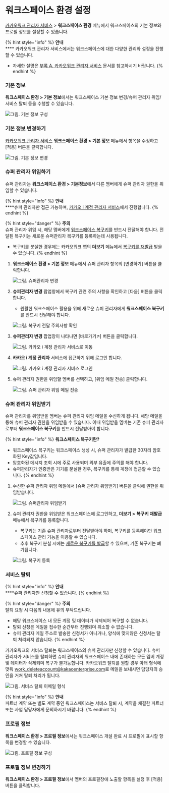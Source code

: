 # 워크스페이스 환경 설정

[카카오워크 관리자 서비스](https://admin.kakaowork.com/) > **워크스페이스 환경** 메뉴에서 워크스페이스의 기본 정보와 프로필 정보를 설정할 수 있습니다.

{% hint style="info" %}
**안내**<br>
**** 카카오워크 관리자 서비스에서는 워크스페이스에 대한 다양한 관리와 설정을 진행할 수 있습니다.

* 자세한 설명은 [부록 A. 카카오워크 관리자 서비스](https://www.notion.so/A-6cc142d790bd4b32a91d631bac886214) 문서를 참고하시기 바랍니다.
{% endhint %}

### 기본 정보

**워크스페이스 환경 > 기본 정보**에서는 워크스페이스 기본 정보 변경/슈퍼 관리자 위임/서비스 탈퇴 등을 수행할 수 있습니다.

![그림. 기본 정보 구성](https://s3-us-west-2.amazonaws.com/secure.notion-static.com/2e89c25d-ce86-40ab-9c58-cf875c6135ea/%EC%9B%8C%ED%81%AC%EC%8A%A4%ED%8E%98%EC%9D%B4%EC%8A%A4\_%ED%99%98%EA%B2%BD\_\_\_%EA%B8%B0%EB%B3%B8\_%EC%A0%95%EB%B3%B4\_\(1\).png)

### 기본 정보 변경하기

[카카오워크 관리자 서비스](https://admin.kakaowork.com/) **워크스페이스 환경 > 기본 정보** 메뉴에서 항목을 수정하고 [적용] 버튼을 클릭합니다.

![그림. 기본 정보 변경](https://s3-us-west-2.amazonaws.com/secure.notion-static.com/c611d668-1884-4947-b67f-3e37e3f5e0d0/%EA%B8%B0%EB%B3%B8\_%EC%A0%95%EB%B3%B4\_%EB%B3%80%EA%B2%BD\_\(1\).png)

### 슈퍼 관리자 위임하기

슈퍼 관리자는 **워크스페이스 환경 > 기본정보**에서 다른 멤버에게 슈퍼 관리자 권한을 위임할 수 있습니다.

{% hint style="info" %}
**안내**<br>
****슈퍼 관리자만 접근 가능하며, [카카오 i 계정 관리자 서비스](https://account.kakaoi.ai/)에서 진행합니다.
{% endhint %}

{% hint style="danger" %}
**주의**\
슈퍼 관리자 위임 시, 해당 멤버에게 [워크스페이스 복구키](https://www.notion.so/e5131a94d96a41c99868f6b9f4530c4c)를 반드시 전달해야 합니다. 전달된 복구키는 새로운 슈퍼관리자 복구키를 등록하는데 사용됩니다.

* 복구키를 분실한 경우에는 카카오워크 앱의 **더보기** 메뉴에서 [복구키를 재발급](https://www.notion.so/3682c3bd61314b4090e104eecec2070a) 받을 수 있습니다.
{% endhint %}

1.  **워크스페이스 환경 > 기본 정보** 메뉴에서 슈퍼 관리자 항목의 [변경하기] 버튼을 클릭합니다.

    ![그림. 슈퍼관리자 변경](https://s3-us-west-2.amazonaws.com/secure.notion-static.com/db65b463-d027-4ecf-b6a8-25ae0e9af703/%EC%9B%8C%ED%81%AC%EC%8A%A4%ED%8E%98%EC%9D%B4%EC%8A%A4\_%ED%99%98%EA%B2%BD\_\_\_%EA%B8%B0%EB%B3%B8\_%EC%A0%95%EB%B3%B4\_\(2\).png)
2.  **슈퍼관리자 변경** 팝업창에서 복구키 관련 주의 사항을 확인하고 [다음] 버튼을 클릭합니다.

    * 원활한 워크스페이스 활용을 위해 새로운 슈퍼 관리자에게 **워크스페이스 복구키**를 반드시 전달해야 합니다.

    ![그림. 복구키 전달 주의사항 확인](https://s3-us-west-2.amazonaws.com/secure.notion-static.com/9f30f64a-39f7-4761-88b5-5b96ab6b60ca/Untitled.png)
3.  **슈퍼관리자 변경** 팝업창이 나타나면 [바로가기↗︎] 버튼을 클릭합니다.

    ![그림. 카카오 i 계정 관리자 서비스로 이동](https://s3-us-west-2.amazonaws.com/secure.notion-static.com/d55c5ac8-b329-44de-96de-cdbb2c3d97ce/Untitled.png)
4.  **카카오 i 계정 관리자** 서비스에 접근하기 위해 로그인 합니다.

    ![그림. 카카오 i 계정 관리자 서비스 로그인](https://s3-us-west-2.amazonaws.com/secure.notion-static.com/be2ceaa3-ad75-41a2-b2e1-b68fe2cfd48f/Untitled.png)
5.  슈퍼 관리자 권한을 위임할 멤버를 선택하고, [위임 메일 전송] 클릭합니다.

    ![그림. 슈퍼 관리자 위임 메일 전송](https://s3-us-west-2.amazonaws.com/secure.notion-static.com/88578cbe-acc2-4331-b2d7-4f5a6aaee4c1/Untitled.png)

### 슈퍼 관리자 위임받기

슈퍼 관리자를 위임받을 멤버는 슈퍼 관리자 위임 메일을 수신하게 됩니다. 해당 메일을 통해 슈퍼 관리자 권한을 위임받을 수 있습니다. 이때 위임받을 멤버는 기존 슈퍼 관리자로부터 **워크스페이스 복구키**를 반드시 전달받아야 합니다.

{% hint style="info" %}
&#x20;**워크스페이스 복구키란?**

* 워크스페이스 복구키는 워크스페이스 생성 시, 슈퍼 관리자가 발급한 30자리 암호화된 Key값입니다.
* 암호화된 메시지 조회 시에 주로 사용되며 외부 유출에 주의를 해야 합니다.
* 슈퍼관리자가 인증받은 기기를 분실한 경우, 복구키를 통해 계정에 접근할 수 있습니다.
{% endhint %}

1.  수신한 슈퍼 관리자 위임 메일에서 [슈퍼 관리자 위임받기] 버튼을 클릭해 권한을 위임받습니다.

    ![그림. 슈퍼관리자 위임받기](https://s3-us-west-2.amazonaws.com/secure.notion-static.com/89c125df-b576-4122-8ad8-e0c25713fc44/Untitled.png)
2.  슈퍼 관리자 권한을 위임받은 워크스페이스에 로그인하고, **더보기 >** **복구키 재발급** 메뉴에서 복구키를 등록합니다.

    * 복구키는 기존 슈퍼 관리자로부터 전달받아야 하며, 복구키를 등록해야만 워크스페이스 관리 기능을 이용할 수 있습니다.
    * 추후 복구키 분실 시에는 [새로운 복구키를 발급](https://www.notion.so/3682c3bd61314b4090e104eecec2070a)할 수 있으며, 기존 복구키는 폐기됩니다.

    ![그림. 복구키 등록](https://s3-us-west-2.amazonaws.com/secure.notion-static.com/acfd2d5d-8b19-4836-9414-f305d573fee6/%EB%B3%B5%EA%B5%AC%ED%82%A4\_%EB%93%B1%EB%A1%9D.png)

### 서비스 탈퇴

{% hint style="info" %}
**안내**<br>
****슈퍼 관리자만 신청할 수 있습니다.
{% endhint %}

{% hint style="danger" %}
**주의**\
탈퇴 요청 시 다음의 내용에 유의 부탁드립니다.

* 해당 워크스페이스 내 모든 계정 및 데이터가 삭제되어 복구할 수 없습니다.
* 탈퇴 신청은 메일을 접수한 순간부터 진행되며 취소할 수 없습니다.
* 슈퍼 관리자 메일 주소로 발송한 신청서가 아니거나, 양식에 맞지않은 신청서는 탈퇴 처리되지 않습니다.
{% endhint %}

카카오워크의 서비스 탈퇴는 워크스페이스의 슈퍼 관리자만 신청할 수 있습니다. 슈퍼 관리자가 서비스를 탈퇴하면 슈퍼 관리자의 워크스페이스 내에 존재하는 모든 멤버 계정 및 데이터가 삭제되며 복구가 불가능합니다. 카카오워크 탈퇴를 원할 경우 아래 형식에 맞춰 [work\_deleteaccount@kakaoenterprise.com](mailto:work\_deleteaccount@kakaoenterprise.com)로 메일을 보내시면 담당자의 승인을 거쳐 탈퇴 처리가 됩니다.

![그림. 서비스 탈퇴 이메일 형식](https://s3-us-west-2.amazonaws.com/secure.notion-static.com/33750d8a-79db-4612-9f65-9d4591b768b2/Untitled.png)

{% hint style="info" %}
**안내**<br>
파트너 계약 또는 별도 계약 중인 워크스페이스는 서비스 탈퇴 시, 계약을 체결한 파트너 또는 사업 담당자에게 문의하시기 바랍니다.
{% endhint %}

### 프로필 정보

**워크스페이스 환경 > 프로필 정보**에서는 워크스페이스 개설 완료 시 프로필에 표시할 항목을 변경할 수 있습니다.

![그림. 프로필 정보 구성](https://s3-us-west-2.amazonaws.com/secure.notion-static.com/754fdef9-7702-47ed-aa99-b8cef49f4127/%ED%94%84%EB%A1%9C%ED%95%84\_%EC%A0%95%EB%B3%B4\_%EA%B5%AC%EC%84%B1.png)

### 프로필 정보 변경하기

**워크스페이스 환경 > 프로필 정보**에서 멤버의 프로필창에 노출할 항목을 설정 후 [적용] 버튼을 클릭합니다.
